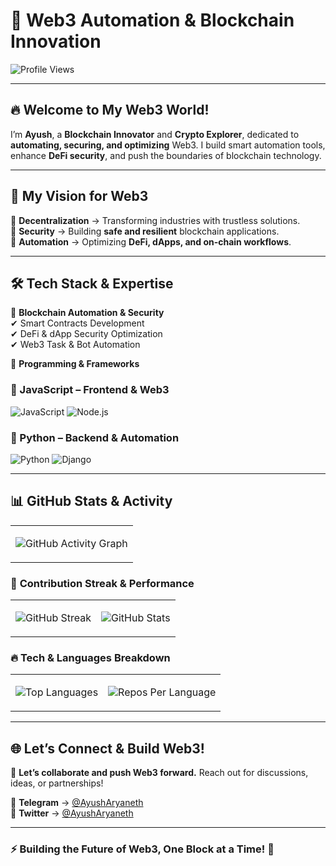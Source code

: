 # 🚀 **Web3 Automation & Blockchain Innovation**  

![Profile Views](https://komarev.com/ghpvc/?username=ayusharyaneth&color=blue)  

---

## 🔥 **Welcome to My Web3 World!**  
I’m **Ayush**, a **Blockchain Innovator** and **Crypto Explorer**, dedicated to **automating, securing, and optimizing** Web3. I build smart automation tools, enhance **DeFi security**, and push the boundaries of blockchain technology.  

---

## 🌟 **My Vision for Web3**  

🔹 **Decentralization** → Transforming industries with trustless solutions.  
🔹 **Security** → Building **safe and resilient** blockchain applications.  
🔹 **Automation** → Optimizing **DeFi, dApps, and on-chain workflows**.  

---

## 🛠 **Tech Stack & Expertise**  

🚀 **Blockchain Automation & Security**  
✔ Smart Contracts Development  
✔ DeFi & dApp Security Optimization  
✔ Web3 Task & Bot Automation  

🎯 **Programming & Frameworks**  

### **🔹 JavaScript – Frontend & Web3**  
<p align="left">  
  <img src="https://img.shields.io/badge/JavaScript-F7DF1E?style=for-the-badge&logo=javascript&logoColor=black" alt="JavaScript" />  
  <img src="https://img.shields.io/badge/Node.js-339933?style=for-the-badge&logo=nodedotjs&logoColor=white" alt="Node.js" />  
</p>  

### **🔹 Python – Backend & Automation**  
<p align="left">  
  <img src="https://img.shields.io/badge/Python-3776AB?style=for-the-badge&logo=python&logoColor=white" alt="Python" />  
  <img src="https://img.shields.io/badge/Django-092D3F?style=for-the-badge&logo=django&logoColor=white" alt="Django" />  
</p>  

---

## 📊 **GitHub Stats & Activity**  

<table>
<tr>
<td>
  <p align="center">
    <img src="https://github-readme-activity-graph.vercel.app/graph?username=ayusharyaneth&theme=dracula&bg_color=000000&hide_border=true" alt="GitHub Activity Graph" />
  </p>
</td>
</tr>
</table>

### 🚀 **Contribution Streak & Performance**
<table>
<tr>
<td>
  <p align="center">
    <img src="https://github-readme-streak-stats.herokuapp.com/?user=ayusharyaneth&theme=radical&hide_border=true" alt="GitHub Streak" />
  </p>
</td>
<td>
  <p align="center">
    <img src="https://github-readme-stats.vercel.app/api?username=ayusharyaneth&show_icons=true&count_private=true&theme=radical&hide_border=true&card_width=500" alt="GitHub Stats" />
  </p>
</td>
</tr>
</table>

### 🔥 **Tech & Languages Breakdown**
<table>
<tr>
<td>
  <p align="center">
    <img src="https://github-readme-stats.vercel.app/api/top-langs/?username=ayusharyaneth&langs_count=6&theme=radical&hide_title=true&hide_border=true&layout=compact&card_width=500" alt="Top Languages" />
  </p>
</td>
<td>
  <p align="center">
    <img src="https://github-profile-summary-cards.vercel.app/api/cards/repos-per-language?username=ayusharyaneth&theme=radical" alt="Repos Per Language" />
  </p>
</td>
</tr>
</table>

---

## 🌐 **Let’s Connect & Build Web3!**  

🚀 **Let’s collaborate and push Web3 forward.** Reach out for discussions, ideas, or partnerships!  

🔹 **Telegram** → [@AyushAryaneth](https://t.me/AyushAryaneth)  
🔹 **Twitter** → [@AyushAryaneth](https://twitter.com/AyushAryaneth)  

---

### ⚡ **Building the Future of Web3, One Block at a Time!** 🚀